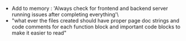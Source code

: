 - Add to memory : 'Always check for frontend and backend server running issues after completing everything'\
- "what ever the files created should have proper page doc strings and code comments for each function block and important code blocks to make it easier to read"